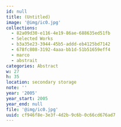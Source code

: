 ```yaml
---
id: null
title: (Untitled)
image: '@img/ic0.jpg'
collections:
  - 82a09d30-e116-4e19-86ae-688635ed51fb
  - Selected Works
  - b3a35e23-3944-45b5-addd-eb4125bd7142
  - 678fc808-3192-4aaa-bb1d-51b51659eff4
  - marco
  - abstrait
categories: Abstract
w: 27
h: 35
location: secondary storage
note: ''
year: '2005'
year_start: 2005
year_end: null
file: '@img/ic0.jpg'
uuid: cf946f8e-3e3f-4d2b-9c6b-0c66cd676ad7
---
```


